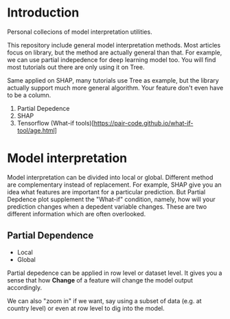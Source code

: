 # Introduction
Personal collecions of model interpretation utilities.

This repository include general model interpretation methods. Most articles focus on library, but the method are actually general than that. For example, we can use partial indepedence for deep learning model too. You will find most tutorials out there are only using it on Tree.

Same applied on SHAP, many tutorials use Tree as example, but the library actually support much more general algorithm. Your feature don't even have to be a column.

1. Partial Depedence
2. SHAP
3. Tensorflow (What-if tools)[https://pair-code.github.io/what-if-tool/age.html]

# Model interpretation
Model interpretation can be divided into local or global. Different method are complementary instead of replacement. For example, SHAP give you an idea what features are important for a particular prediction. But Partial Depdence plot supplement the "What-if" condition, namely, how will your prediction changes when a depedent variable changes. These are two different information which are often overlooked.

## Partial Dependence
* Local
* Global

Partial depedence can be applied in row level or dataset level. It gives you a sense that how **Change** of a feature will change the model output accordingly.

We can also "zoom in" if we want, say using a subset of data (e.g. at country level) or even at row level to dig into the model.